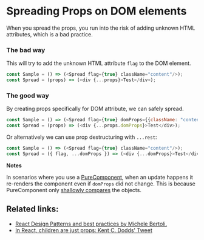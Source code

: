 # Spreading Props on DOM elements

When you spread the props, you run into the risk of adding unknown HTML attributes, which is a bad practice.

### The bad way

This will try to add the unknown HTML attribute `flag` to the DOM element.

```javascript
const Sample = () => (<Spread flag={true} className="content"/>);
const Spread = (props) => (<div {...props}>Test</div>);
```

### The good way

By creating props specifically for DOM attribute, we can safely spread.

```javascript
const Sample = () => (<Spread flag={true} domProps={{className: "content"}}/>);
const Spread = (props) => (<div {...props.domProps}>Test</div>);
```

Or alternatively we can use prop destructuring with `...rest`:

```javascript
const Sample = () => (<Spread flag={true} className="content"/>);
const Spread = ({ flag, ...domProps }) => (<div {...domProps}>Test</div>);
```

**Notes**

In scenarios where you use a [PureComponent](../perf-tips/02.pure-component.md), when an update happens it re-renders the component even if `domProps` did not change. This is because PureComponent only [shallowly compares](https://reactjs.org/docs/react-api.html#reactpurecomponent) the objects.

## Related links:

* [React Design Patterns and best practices by Michele Bertoli.](https://github.com/MicheleBertoli/react-design-patterns-and-best-practices)
* [In React, children are just props: Kent C. Dodds' Tweet](https://twitter.com/kentcdodds/status/851406788549369856)

